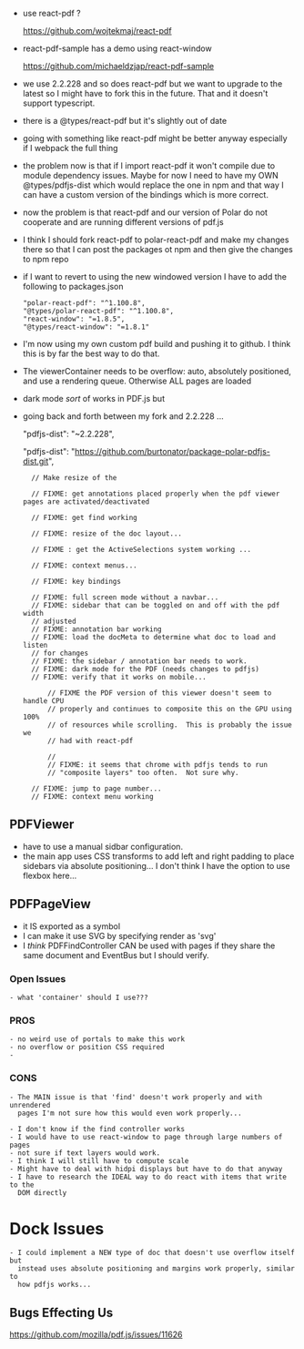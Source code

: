 - use react-pdf ?

    https://github.com/wojtekmaj/react-pdf

- react-pdf-sample has a demo using react-window

    https://github.com/michaeldzjap/react-pdf-sample

- we use 2.2.228 and so does react-pdf but we want to upgrade to the 
  latest so I might have to fork this in the future.  That and 
  it doesn't support typescript.

- there is a @types/react-pdf but it's slightly out of date

- going with something like react-pdf might be better anyway especially  
  if I webpack the full thing

- the problem now is that if I import react-pdf it won't compile due to module 
  dependency issues. Maybe for now I need to have my OWN @types/pdfjs-dist 
  which would replace the one in npm and that way I can have a custom version
  of the bindings which is more correct.

- now the problem is that react-pdf and our version of Polar do not cooperate 
  and are running different versions of pdf.js

- I think I should fork react-pdf to polar-react-pdf and make my changes
  there so that I can post the packages ot npm and then give the changes 
  to npm repo

- if I want to revert to using the new windowed version I have to add the following
  to packages.json
  
      "polar-react-pdf": "^1.100.8",
      "@types/polar-react-pdf": "^1.100.8",
      "react-window": "=1.8.5",
      "@types/react-window": "=1.8.1"


- I'm now using my own custom pdf build and pushing it to github.  I think this
  is by far the best way to do that. 

- The viewerContainer needs to be overflow: auto, absolutely positioned, and use
  a rendering queue.  Otherwise ALL pages are loaded
  
- dark mode *sort* of works in PDF.js but 

- going back and forth between my fork and 2.2.228 ... 

    "pdfjs-dist": "~2.2.228",

    "pdfjs-dist": "https://github.com/burtonator/package-polar-pdfjs-dist.git",


        // Make resize of the 

        // FIXME: get annotations placed properly when the pdf viewer pages are activated/deactivated

        // FIXME: get find working
        
        // FIXME: resize of the doc layout... 

        // FIXME : get the ActiveSelections system working ... 
        
        // FIXME: context menus... 
        
        // FIXME: key bindings

        // FIXME: full screen mode without a navbar...
        // FIXME: sidebar that can be toggled on and off with the pdf width
        // adjusted
        // FIXME: annotation bar working
        // FIXME: load the docMeta to determine what doc to load and listen
        // for changes
        // FIXME: the sidebar / annotation bar needs to work.
        // FIXME: dark mode for the PDF (needs changes to pdfjs)
        // FIXME: verify that it works on mobile...

            // FIXME the PDF version of this viewer doesn't seem to handle CPU
            // properly and continues to composite this on the GPU using 100%
            // of resources while scrolling.  This is probably the issue we
            // had with react-pdf

            //
            // FIXME: it seems that chrome with pdfjs tends to run
            // "composite layers" too often.  Not sure why.

        // FIXME: jump to page number... 
        // FIXME: context menu working

## PDFViewer

 - have to use a manual sidbar configuration.
 - the main app uses CSS transforms to add left and right padding to place
   sidebars via absolute positioning... I don't think I have the option to use
   flexbox here... 
 

## PDFPageView 

- it IS exported as a symbol
- I can make it use SVG by specifying render as 'svg'
- I *think* PDFFindController CAN be used with pages if they share the same
  document and EventBus but I should verify. 


### Open Issues

    - what 'container' should I use??? 

### PROS
    - no weird use of portals to make this work
    - no overflow or position CSS required
    - 
    
### CONS

    - The MAIN issue is that 'find' doesn't work properly and with unrendered 
      pages I'm not sure how this would even work properly... 

    - I don't know if the find controller works
    - I would have to use react-window to page through large numbers of pages
    - not sure if text layers would work.
    - I think I will still have to compute scale
    - Might have to deal with hidpi displays but have to do that anyway
    - I have to research the IDEAL way to do react with items that write to the
      DOM directly

# Dock Issues

    - I could implement a NEW type of doc that doesn't use overflow itself but 
      instead uses absolute positioning and margins work properly, similar to 
      how pdfjs works... 


## Bugs Effecting Us

https://github.com/mozilla/pdf.js/issues/11626


